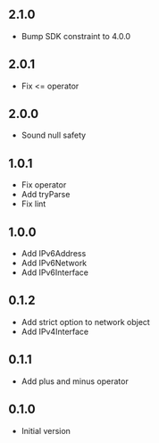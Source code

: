 ## 2.1.0
- Bump SDK constraint to 4.0.0

## 2.0.1
- Fix <= operator

## 2.0.0
- Sound null safety

## 1.0.1
- Fix operator
- Add tryParse
- Fix lint

## 1.0.0
- Add IPv6Address
- Add IPv6Network
- Add IPv6Interface

## 0.1.2
- Add strict option to network object
- Add IPv4Interface

## 0.1.1
- Add plus and minus operator

## 0.1.0
- Initial version
